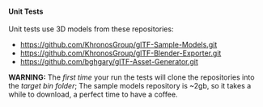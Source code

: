 ﻿#### Unit Tests

Unit tests use 3D models from these repositories:

- https://github.com/KhronosGroup/glTF-Sample-Models.git
- https://github.com/KhronosGroup/glTF-Blender-Exporter.git
- https://github.com/bghgary/glTF-Asset-Generator.git

**WARNING:** The _first time_ your run the tests will clone the repositories into the _target bin folder_;
The sample models repository is ~2gb, so it takes a while to download, a perfect time to have a coffee.

